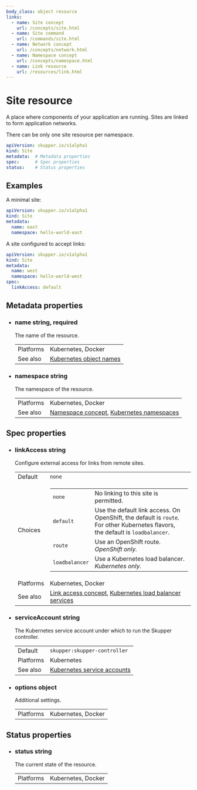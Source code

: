 ```yaml
---
body_class: object resource
links:
  - name: Site concept
    url: /concepts/site.html
  - name: Site command
    url: /commands/site.html
  - name: Network concept
    url: /concepts/network.html
  - name: Namespace concept
    url: /concepts/namespace.html
  - name: Link resource
    url: /resources/link.html
---
```


# Site resource

<section>

A place where components of your application are running.
Sites are linked to form application networks.

There can be only one site resource per namespace.

~~~ yaml
apiVersion: skupper.io/v1alpha1
kind: Site
metadata:  # Metadata properties
spec:      # Spec properties
status:    # Status properties
~~~

</section>

<section>

## Examples

A minimal site:

~~~ yaml
apiVersion: skupper.io/v1alpha1
kind: Site
metadata:
  name: east
  namespace: hello-world-east
~~~

A site configured to accept links:

~~~ yaml
apiVersion: skupper.io/v1alpha1
kind: Site
metadata:
  name: west
  namespace: hello-world-west
spec:
  linkAccess: default
~~~

</section>

<section>

## Metadata properties

- <h3 id="name">name <span class="attribute-info">string, required</span></h3>

  The name of the resource.

  | | |
  |-|-|
  | Platforms | Kubernetes, Docker |
  | See also | [Kubernetes object names](https://kubernetes.io/docs/concepts/overview/working-with-objects/names/) |
  

- <h3 id="namespace">namespace <span class="attribute-info">string</span></h3>

  The namespace of the resource.

  | | |
  |-|-|
  | Platforms | Kubernetes, Docker |
  | See also | [Namespace concept]({{site_prefix}}/concepts/namespace.html), [Kubernetes namespaces](https://kubernetes.io/docs/concepts/overview/working-with-objects/namespaces/) |
  

</section>

<section>

## Spec properties

- <h3 id="linkaccess">linkAccess <span class="attribute-info">string</span></h3>

  Configure external access for links from remote sites.

  | | |
  |-|-|
  | Default | `none` |
  | Choices | <table class="choices"><tr><td><code>none</code></td><td>No linking to this site is permitted.</td></tr><tr><td><code>default</code></td><td>Use the default link access.  On OpenShift, the default is `route`.  For other Kubernetes flavors, the default is `loadbalancer`.</td></tr><tr><td><code>route</code></td><td>Use an OpenShift route.  _OpenShift only._</td></tr><tr><td><code>loadbalancer</code></td><td>Use a Kubernetes load balancer.  _Kubernetes only._</td></tr></table> |
  | Platforms | Kubernetes, Docker |
  | See also | [Link access concept]({{site_prefix}}/concepts/link-access.html), [Kubernetes load balancer services](https://kubernetes.io/docs/concepts/services-networking/service/#loadbalancer) |
  

- <h3 id="serviceaccount">serviceAccount <span class="attribute-info">string</span></h3>

  The Kubernetes service account under which to run the
  Skupper controller.

  | | |
  |-|-|
  | Default | `skupper:skupper-controller` |
  | Platforms | Kubernetes |
  | See also | [Kubernetes service accounts](https://kubernetes.io/docs/concepts/security/service-accounts/) |
  

- <h3 id="options">options <span class="attribute-info">object</span></h3>

  Additional settings.

  | | |
  |-|-|
  | Platforms | Kubernetes, Docker |
  

</section>

<section>

## Status properties

- <h3 id="status">status <span class="attribute-info">string</span></h3>

  The current state of the resource.

  | | |
  |-|-|
  | Platforms | Kubernetes, Docker |
  

</section>
